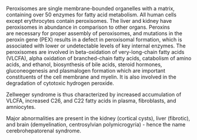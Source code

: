 Peroxisomes are single membrane-bounded organelles with a matrix, containing over 50 enzymes for fatty acid metabolism. All human cells except erythrocytes contain peroxisomes. The liver and kidney have peroxisomes in abundance in comparison to other organs. Peroxins are necessary for proper assembly of peroxisomes, and mutations in the peroxin gene (PEX) results in a defect in peroxisomal formation, which is associated with lower or undetectable levels of key internal enzymes. The peroxisomes are involved in beta-oxidation of very-long-chain fatty acids (VLCFA), alpha oxidation of branched-chain fatty acids, catabolism of amino acids, and ethanol, biosynthesis of bile acids, steroid hormones, gluconeogenesis and plasmalogen formation which are important constituents of the cell membrane and myelin. It is also involved in the degradation of cytotoxic hydrogen peroxide.

Zellweger syndrome is thus characterized by increased accumulation of VLCFA, increased C26, and C22 fatty acids in plasma, fibroblasts, and amniocytes.

Major abnormalities are present in the kidney (cortical cysts), liver (fibrotic), and brain (demyelination, centrosylvian polymicrogyria) - hence the name cerebrohepatorenal syndrome.
